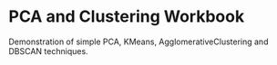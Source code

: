 # PCA and Clustering Workbook
Demonstration of simple PCA, KMeans, AgglomerativeClustering and DBSCAN techniques.
